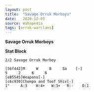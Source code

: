 ```yaml
---
layout: post
title:  "Savage Orruk Morboys"
date:   2020-12-05
source: Wahapedia
tags: [orruk-warclans]
---
```


**Savage Orruk Morboys**

**Stat Block**
```
2/2 Savage Orruk Morboy
```

```
[56f442]M     W     B     Sa    [-]
5     2     6     6     
[e85545]Weapons[-]
[c6c930]Chompa and Toof Shiv[-]
1"     A:3    H:4+   W:3+   R:-    D:1   
```


